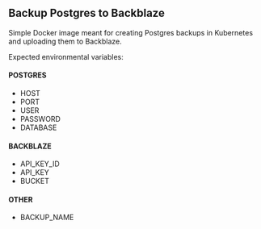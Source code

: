 Backup Postgres to Backblaze
----------------------------

Simple Docker image meant for creating Postgres backups in Kubernetes
and uploading them to Backblaze.

Expected environmental variables:

#### POSTGRES
 - HOST
 - PORT
 - USER
 - PASSWORD
 - DATABASE

#### BACKBLAZE
 - API_KEY_ID
 - API_KEY
 - BUCKET

#### OTHER
 - BACKUP_NAME
